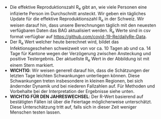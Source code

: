 - Die effektive Reproduktionszahl R<sub>e</sub> gibt an, wie viele Personen eine infizierte Person im Durchschnitt ansteckt. Wir geben ein tägliches Update für die effektive Reproduktionszahl R<sub>e</sub> in der Schweiz. Wir weisen darauf hin, dass unsere Berechnungen täglich mit den neuesten verfügbaren Daten das BAG aktualisiert werden. R<sub>e</sub> Werte sind in csv format verfügbar auf https://github.com/covid-19-Re/dailyRe-Data.
- Der R<sub>e</sub> Wert welcher heute berechnet wird, bildet das Infektionsgeschehen schweizweit von vor ca. 10 Tagen ab und ca. 14 Tage für Kantone wegen der Verzögerung zwischen Ansteckung und positive Testergebnis. Der aktuellste R<sub>e</sub> Wert in der Abbildung ist mit einem Stern markiert. 
- **WICHTIG**: Wir weisen generell darauf hin, dass die Schätzungen der letzten Tage leichten Schwankungen unterliegen können. Diese Schwankungen treten insbesondere in kleinen Regionen, bei sich ändernder Dynamik und bei niederen Fallzahlen auf. Für Methoden und Vorbehalte bei der Interpretation der Ergebnisse siehe unten.
- **WICHTIG FÜR DEN JAHRESWECHSEL**: Der R-Wert basierend auf bestätigten Fällen ist über die Feiertage möglicherweise unterschätzt. Diese Unterschätzung tritt auf, falls sich in dieser Zeit weniger Menschen testen lassen.

